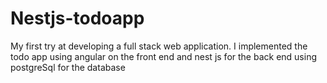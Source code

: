 # Nestjs-todoapp
My first try at developing a full stack web application. I implemented the todo app using angular on the front end and nest js for the back end using postgreSql for the database
